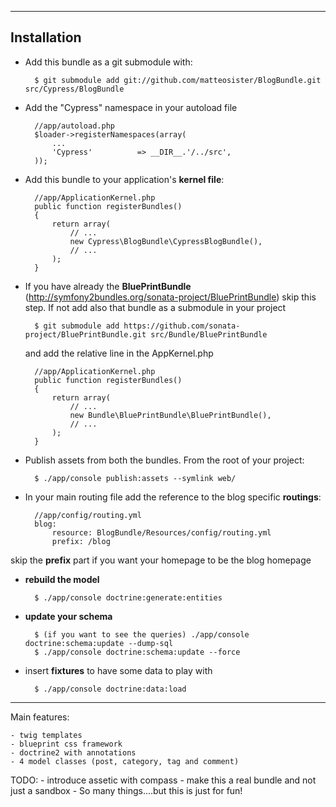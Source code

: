 ------------
Installation
------------

* Add this bundle as a git submodule with:

        $ git submodule add git://github.com/matteosister/BlogBundle.git src/Cypress/BlogBundle

* Add the "Cypress" namespace in your autoload file

        //app/autoload.php
        $loader->registerNamespaces(array(
            ...
            'Cypress'          => __DIR__.'/../src',
        ));

* Add this bundle to your application's **kernel file**:

        //app/ApplicationKernel.php
        public function registerBundles()
        {
            return array(
                // ...
                new Cypress\BlogBundle\CypressBlogBundle(),
                // ...
            );
        }

* If you have already the **BluePrintBundle** (http://symfony2bundles.org/sonata-project/BluePrintBundle) skip this step.
If not add also that bundle as a submodule in your project

        $ git submodule add https://github.com/sonata-project/BluePrintBundle.git src/Bundle/BluePrintBundle

    and add the relative line in the AppKernel.php

        //app/ApplicationKernel.php
        public function registerBundles()
        {
            return array(
                // ...
                new Bundle\BluePrintBundle\BluePrintBundle(),
                // ...
            );
        }

* Publish assets from both the bundles. From the root of your project:

        $ ./app/console publish:assets --symlink web/

* In your main routing file add the reference to the blog specific **routings**:

        //app/config/routing.yml
        blog:
            resource: BlogBundle/Resources/config/routing.yml
            prefix: /blog

skip the **prefix** part if you want your homepage to be the blog homepage

* **rebuild the model**

        $ ./app/console doctrine:generate:entities

* **update your schema**

        $ (if you want to see the queries) ./app/console doctrine:schema:update --dump-sql
        $ ./app/console doctrine:schema:update --force

* insert **fixtures** to have some data to play with

        $ ./app/console doctrine:data:load

---------

Main features:

    - twig templates
    - blueprint css framework
    - doctrine2 with annotations
    - 4 model classes (post, category, tag and comment)

TODO:
    - introduce assetic with compass
    - make this a real bundle and not just a sandbox
    - So many things....but this is just for fun!